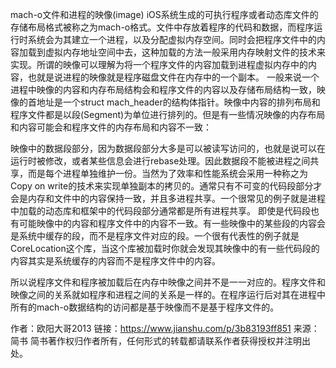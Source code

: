 
mach-o文件和进程的映像(image)
iOS系统生成的可执行程序或者动态库文件的存储布局格式被称之为mach-o格式。文件中存放着程序的代码和数据，而程序运行时系统会为其建立一个进程，以及分配虚拟内存空间。同时会把程序文件中的内容加载到虚拟内存地址空间中去，这种加载的方法一般采用内存映射文件的技术来实现。所谓的映像可以理解为将一个程序文件的内容加载到进程虚拟内存中的内容，也就是说进程的映像就是程序磁盘文件在内存中的一个副本。 一般来说一个进程中映像的内容和内存布局结构会和程序文件的内容以及存储布局结构一致，映像的首地址是一个struct mach_header的结构体指针。映像中内容的排列布局和程序文件都是以段(Segment)为单位进行排列的。但是有一些情况映像的内存布局和内容可能会和程序文件的内存布局和内容不一致：

映像中的数据段部分，因为数据段部分大多是可以被读写访问的，也就是说可以在运行时被修改，或者某些信息会进行rebase处理。因此数据段不能被进程之间共享，而是每个进程单独维护一份。当然为了效率和性能系统会采用一种称之为Copy on write的技术来实现单独副本的拷贝的。通常只有不可变的代码段部分才会是内存和文件中的内容保持一致，并且多进程共享。一个很常见的例子就是进程中加载的动态库和框架中的代码段部分通常都是所有进程共享。
即使是代码段也有可能映像中的内容和程序文件中的内容不一致。有一些映像中的某些段的内容会是系统中缓存的段，而不是程序文件对应的段。一个很有代表性的例子就是CoreLocation这个库，当这个库被加载时你就会发现其映像中的有一些代码段的内容其实是系统缓存的内容而不是程序文件中的内容。

所以说程序文件和程序被加载后在内存中映像之间并不是一一对应的。程序文件和映像之间的关系就如程序和进程之间的关系是一样的。在程序运行后对其在进程中所有的mach-o数据结构的访问都是基于映像而不是基于程序文件的。

作者：欧阳大哥2013
链接：https://www.jianshu.com/p/3b83193ff851
来源：简书
简书著作权归作者所有，任何形式的转载都请联系作者获得授权并注明出处。
